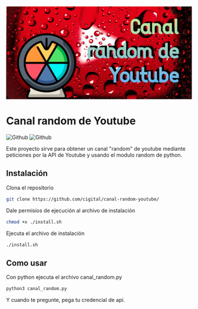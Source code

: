 <!-- Add banner here -->
![Banner](https://github.com/cigital/canal-random-youtube/blob/main/banner.png)

# Canal random de Youtube
![Github](https://img.shields.io/github/last-commit/cigital/canal-random-youtube)
![Github](https://img.shields.io/github/license/cigital/canal-random-youtube)

Este proyecto sirve para obtener un canal "random" de youtube mediante peticiones por la API de Youtube y usando el modulo random de python.

## Instalación
Clona el repositorio
```bash
git clone https://github.com/cigital/canal-random-youtube/
```
Dale permisios de ejecución al archivo de instalación

```bash
chmod +x ./install.sh
```

Ejecuta el archivo de instalación

```bash
./install.sh
```

## Como usar

Con python ejecuta el archivo canal_random.py

```python
python3 canal_random.py
```
Y cuando te pregunte, pega tu credencial de api.

